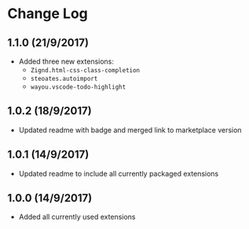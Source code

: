 # Change Log

## 1.1.0 (21/9/2017)
- Added three new extensions:
    - `Zignd.html-css-class-completion`
    - `steoates.autoimport`
    - `wayou.vscode-todo-highlight`
## 1.0.2 (18/9/2017)
- Updated readme with badge and merged link to marketplace version
## 1.0.1 (14/9/2017)
- Updated readme to include all currently packaged extensions
## 1.0.0 (14/9/2017)
- Added all currently used extensions
